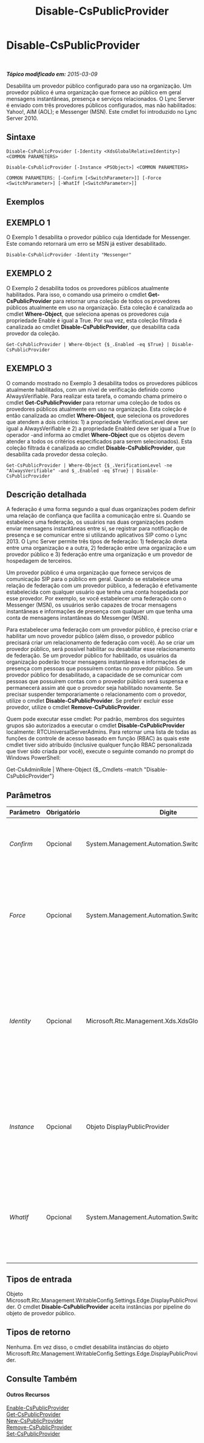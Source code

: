 ﻿---
title: Disable-CsPublicProvider
TOCTitle: Disable-CsPublicProvider
ms:assetid: df1338ea-fe6d-45da-a39c-86108bb54ef5
ms:mtpsurl: https://technet.microsoft.com/pt-br/library/Gg398984(v=OCS.15)
ms:contentKeyID: 49308338
ms.date: 05/19/2016
mtps_version: v=OCS.15
ms.translationtype: HT
---

# Disable-CsPublicProvider

 

_**Tópico modificado em:** 2015-03-09_

Desabilita um provedor público configurado para uso na organização. Um provedor público é uma organização que fornece ao público em geral mensagens instantâneas, presença e serviços relacionados. O Lync Server é enviado com três provedores públicos configurados, mas não habilitados: Yahoo\!, AIM (AOL); e Messenger (MSN). Este cmdlet foi introduzido no Lync Server 2010.

## Sintaxe

    Disable-CsPublicProvider [-Identity <XdsGlobalRelativeIdentity>] <COMMON PARAMETERS>

    Disable-CsPublicProvider [-Instance <PSObject>] <COMMON PARAMETERS>

    COMMON PARAMETERS: [-Confirm [<SwitchParameter>]] [-Force <SwitchParameter>] [-WhatIf [<SwitchParameter>]]

## Exemplos

## EXEMPLO 1

O Exemplo 1 desabilita o provedor público cuja Identidade for Messenger. Este comando retornará um erro se MSN já estiver desabilitado.

    Disable-CsPublicProvider -Identity "Messenger"

## EXEMPLO 2

O Exemplo 2 desabilita todos os provedores públicos atualmente habilitados. Para isso, o comando usa primeiro o cmdlet **Get-CsPublicProvider** para retornar uma coleção de todos os provedores públicos atualmente em uso na organização. Esta coleção é canalizada ao cmdlet **Where-Object**, que seleciona apenas os provedores cuja propriedade Enable é igual a True. Por sua vez, esta coleção filtrada é canalizada ao cmdlet **Disable-CsPublicProvider**, que desabilita cada provedor da coleção.

    Get-CsPublicProvider | Where-Object {$_.Enabled -eq $True} | Disable-CsPublicProvider

## EXEMPLO 3

O comando mostrado no Exemplo 3 desabilita todos os provedores públicos atualmente habilitados, com um nível de verificação definido como AlwaysVerifiable. Para realizar esta tarefa, o comando chama primeiro o cmdlet **Get-CsPublicProvider** para retornar uma coleção de todos os provedores públicos atualmente em uso na organização. Esta coleção é então canalizada ao cmdlet **Where-Object**, que seleciona os provedores que atendem a dois critérios: 1) a propriedade VerificationLevel deve ser igual a AlwaysVerifiable e 2) a propriedade Enabled deve ser igual a True (o operador -and informa ao cmdlet **Where-Object** que os objetos devem atender a todos os critérios especificados para serem selecionados). Esta coleção filtrada é canalizada ao cmdlet **Disable-CsPublicProvider**, que desabilita cada provedor dessa coleção.

    Get-CsPublicProvider | Where-Object {$_.VerificationLevel -ne "AlwaysVerifiable" -and $_.Enabled -eq $True} | Disable-CsPublicProvider

## Descrição detalhada

A federação é uma forma segundo a qual duas organizações podem definir uma relação de confiança que facilita a comunicação entre si. Quando se estabelece uma federação, os usuários nas duas organizações podem enviar mensagens instantâneas entre si, se registrar para notificação de presença e se comunicar entre si utilizando aplicativos SIP como o Lync 2013. O Lync Server permite três tipos de federação: 1) federação direta entre uma organização e a outra, 2) federação entre uma organização e um provedor público e 3) federação entre uma organização e um provedor de hospedagem de terceiros.

Um provedor público é uma organização que fornece serviços de comunicação SIP para o público em geral. Quando se estabelece uma relação de federação com um provedor público, a federação é efetivamente estabelecida com qualquer usuário que tenha uma conta hospedada por esse provedor. Por exemplo, se você estabelecer uma federação com o Messenger (MSN), os usuários serão capazes de trocar mensagens instantâneas e informações de presença com qualquer um que tenha uma conta de mensagens instantâneas do Messenger (MSN).

Para estabelecer uma federação com um provedor público, é preciso criar e habilitar um novo provedor público (além disso, o provedor público precisará criar um relacionamento de federação com você). Ao se criar um provedor público, será possível habilitar ou desabilitar esse relacionamento de federação. Se um provedor público for habilitado, os usuários da organização poderão trocar mensagens instantâneas e informações de presença com pessoas que possuírem contas no provedor público. Se um provedor público for desabilitado, a capacidade de se comunicar com pessoas que possuírem contas com o provedor público será suspensa e permanecerá assim até que o provedor seja habilitado novamente. Se precisar suspender temporariamente o relacionamento com o provedor, utilize o cmdlet **Disable-CsPublicProvider**. Se preferir excluir esse provedor, utilize o cmdlet **Remove-CsPublicProvider**.

Quem pode executar esse cmdlet: Por padrão, membros dos seguintes grupos são autorizados a executar o cmdlet **Disable-CsPublicProvider** localmente: RTCUniversalServerAdmins. Para retornar uma lista de todas as funções de controle de acesso baseado em função (RBAC) às quais este cmdlet tiver sido atribuído (inclusive qualquer função RBAC personalizada que tiver sido criada por você), execute o seguinte comando no prompt do Windows PowerShell:

Get-CsAdminRole | Where-Object {$\_.Cmdlets –match "Disable-CsPublicProvider"}

## Parâmetros


<table>
<colgroup>
<col style="width: 25%" />
<col style="width: 25%" />
<col style="width: 25%" />
<col style="width: 25%" />
</colgroup>
<thead>
<tr class="header">
<th>Parâmetro</th>
<th>Obrigatório</th>
<th>Digite</th>
<th>Descrição</th>
</tr>
</thead>
<tbody>
<tr class="odd">
<td><p><em>Confirm</em></p></td>
<td><p>Opcional</p></td>
<td><p>System.Management.Automation.SwitchParameter</p></td>
<td><p>Solicita confirmação antes da execução do comando.</p></td>
</tr>
<tr class="even">
<td><p><em>Force</em></p></td>
<td><p>Opcional</p></td>
<td><p>System.Management.Automation.SwitchParameter</p></td>
<td><p>Suprime a exibição de qualquer mensagem de erro não-fatal que possa ocorrer durante a execução do comando.</p></td>
</tr>
<tr class="odd">
<td><p><em>Identity</em></p></td>
<td><p>Opcional</p></td>
<td><p>Microsoft.Rtc.Management.Xds.XdsGlobalRelativeIdentity</p></td>
<td><p>Identificador exclusivo do provedor público a ser desabilitado. Normalmente, a Identidade é o nome do website que oferece os serviços (por exemplo: Yahoo!, AOL, MSN, etc.).</p></td>
</tr>
<tr class="even">
<td><p><em>Instance</em></p></td>
<td><p>Opcional</p></td>
<td><p>Objeto DisplayPublicProvider</p></td>
<td><p>Permite passar uma referência a um objeto para o cmdlet, em vez de definir valores de parâmetros individuais.</p></td>
</tr>
<tr class="odd">
<td><p><em>WhatIf</em></p></td>
<td><p>Opcional</p></td>
<td><p>System.Management.Automation.SwitchParameter</p></td>
<td><p>Descreve o que aconteceria se o comando fosse executado sem ser executado de fato.</p></td>
</tr>
</tbody>
</table>


## Tipos de entrada

Objeto Microsoft.Rtc.Management.WritableConfig.Settings.Edge.DisplayPublicProvider. O cmdlet **Disable-CsPublicProvider** aceita instâncias por pipeline do objeto de provedor público.

## Tipos de retorno

Nenhuma. Em vez disso, o cmdlet desabilita instâncias do objeto Microsoft.Rtc.Management.WritableConfig.Settings.Edge.DisplayPublicProvider.

## Consulte Também

#### Outros Recursos

[Enable-CsPublicProvider](enable-cspublicprovider.md)  
[Get-CsPublicProvider](get-cspublicprovider.md)  
[New-CsPublicProvider](new-cspublicprovider.md)  
[Remove-CsPublicProvider](remove-cspublicprovider.md)  
[Set-CsPublicProvider](set-cspublicprovider.md)

